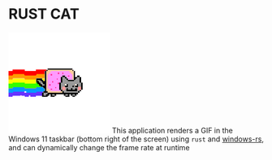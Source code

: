 # RUST CAT

![CAT](/resources/gif/nyan-cat-cat.gif)
This application renders a GIF in the Windows 11 taskbar (bottom right of the screen) using `rust` and [windows-rs](https://github.com/microsoft/windows-rs), and can dynamically change the frame rate at runtime